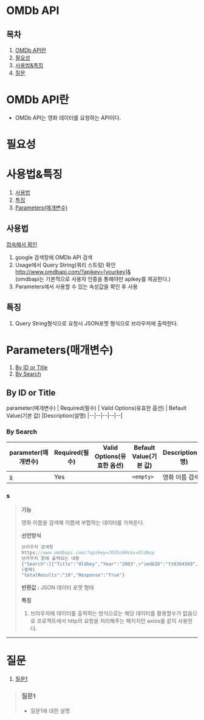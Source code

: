 # OMDb API
## 목차
1. <a href="#목차1">OMDb API란</a>
1. <a href="#목차2">필요성</a>
1. <a href="#목차3">사용법&특징</a>
1. <a href="#목차4">질문</a>

<a id="목차1"></a>

# OMDb API란
* OMDb API는 영화 데이터를 요청하는 API이다.

<a id="목차2"></a>

# 필요성

<a id="목차3"></a>

# 사용법&특징
1. <a href="#사용법+특징1">사용법</a>
1. <a href="#사용법+특징2">특징</a>
1. <a href="#사용법+특징3">Parameters(매개변수)</a>

<a id="사용법+특징1"></a>

## 사용법
[접속해서 확인](https://www.omdbapi.com/)
1. google 검색창에 OMDb API 검색
1. Usage에서 Query String(쿼리 스트링) 확인<br>
http://www.omdbapi.com/?apikey=[yourkey]&<br>
(omdbapi는 기본적으로 사용자 인증을 통해야만 apikey를 제공한다.)
1. Parameters에서 사용할 수 있는 속성값을 확인 후 사용<br>

<a id="사용법+특징2"></a>

## 특징
1. Query String형식으로 요청시 JSON포멧 형식으로 브라우저에 출력한다.

<a id="사용법+특징3"></a>

# Parameters(매개변수)
1. <a href="#Parameters1">By ID or Title</a>
1. <a href="#Parameters2">By Search</a>

<a id="Parameters1"></a>

## By ID or Title

<a id="Parameters2"></a>
parameter(매개변수) | Required(필수) | Valid Options(유효한 옵션) | Befault Value(기본 값) |Description(설명)
|--|--|--|--|--|
### By Search
parameter(매개변수) | Required(필수) | Valid Options(유효한 옵션) | Befault Value(기본 값) |Description(설명)
|--|--|--|--|--|
<a href="#By Search1">s</a>|Yes||```<empty>```|영화 이름 검색


<a id="By Search1"></a>

### s
>**기능**
>
>영화 이름을 검색해 이름에 부합하는 데이터를 가져온다.
>
>**선언방식** 
>```javascript
>브라우저 검색창
>https://www.omdbapi.com/?apikey=7035c60c&s=Oldboy
>브라우저 창에 출력되는 내용
>{"Search":[{"Title":"Oldboy","Year":"2003",>"imdbID":"tt0364569", ...
>(중략)
>"totalResults":"10","Response":"True"}
>```
>**반환값 :** JSON 데이터 포맷 형태
>
>**특징**
>1. 브라우저에 데이터를 출력하는 방식으로는 해당 데이터를 활용할수가 없음으로 프로젝트에서 http의 요청을 처리해주는 패키지인 axios를 같이 사용한다.
>
---
<a id="목차4"></a>

# 질문
1. <a href="#질문1">질문1</a>

<a id="질문1"></a>

>### 질문1
>* 질문1에 대한 설명